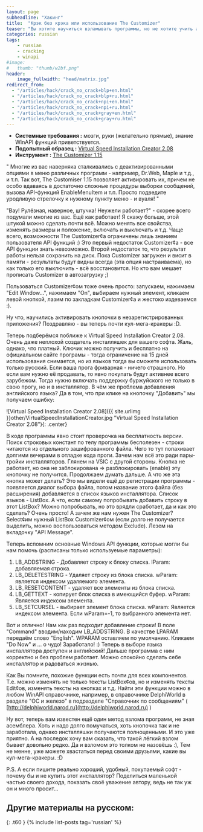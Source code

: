 ```yaml
---
layout: page
subheadline: "Хакинг"
title:  "Крэк без крэка или использование The Customizer"
teaser: "Вы хотите научиться взламывать программы, но не хотите учить аcсемблер? Всегда пожалуйста! В данной статье вы научитесь легко взламывать многие программы без долгой и изнурительной подготовки."
categories: russian
tags:
    - russian
    - cracking
    - winapi
#image:
#   thumb: "thumb/w2bf.png"
header:
    image_fullwidth: "head/matrix.jpg"
redirect_from:
  - "/articles/hack/crack_no_crack+blp+en.html"
  - "/articles/hack/crack_no_crack+blp+ru.html"
  - "/articles/hack/crack_no_crack+npi+en.html"
  - "/articles/hack/crack_no_crack+npi+ru.html"
  - "/articles/hack/crack_no_crack+gray+en.html"
  - "/articles/hack/crack_no_crack+gray+ru.html"
---
```


- **Системные требования :** мозги, руки (желательно прямые), знание WinAPI функций приветствуется.
- **Подопытный образец :** [Virtual Speed Installation Creator 2.08](http://www.vsic-online.com)
- **Инструмент :** [The Customizer 1.15](http://wasm.ru/baixado.php?mode=tool&id=26)

&quot; Многие из вас наверняка сталкивались с деактивированными опциями в меню различных программ - например, Dr.Web, Maple и т.д., и т.п. Так вот, The Customiser 1.15 позволяет активировать их, причем не особо вдаваясь в достаточно сложные процедуры выборки сообщений, вызова API-функций EnableMenuItem и т.п. Просто подведите уродливую стрелочку к нужному пункту меню - и вуаля! &quot;

"Вау! Рулёзная, наверное, штучка! Неужели работает?" - скорее всего подумали многие из вас. Ещё как работает! Я скажу больше, этой штукой можно сделать почти всё. Можно менять все свойства, изменять размеры и положение, включать и выключать и т.д. Чаще всего, возможности The Customizer&#162;a ограничены лишь знанием пользователя API функций :) Это первый недостаток Customizer&#162;a - все API функции знать невозможно. Второй недостаток то, что результат работы нельзя сохранить на диск. Пока Customizer загружен и висит в памяти - результаты будут видны всегда (эта опция настраиваема), но как только его выключить - всё восстановится. Но кто вам мешает прописать Customizer в автозагрузку ;)

Пользоваться Customizer&#162;ом тоже очень просто: запускаем, нажимаем &quot;Edit Window...&quot;, нажимаем &quot;Оn&quot;, выбираем нужный элемент, кликаем левой кнопкой, лазим по закладкам Customizer&#162;a и жестоко издеваемся :).

Ну что, научились активировать кнопочки в незарегистрированных приложения? Поздравляю - вы теперь почти кул-мега-кракеры :D. 

Теперь подберёмся поближе к Virtual Speed Installation Creator 2.08. Очень даже неплохой создатель инсталляшек для вашего софта. Жаль, однако, что платный. Ключик можно получить и бесплатно на официальном сайте програмы - тогда ограничение на 15 дней использования снимается, но из языков тогда вы сможете использовать только русский. Если ваша прога фриварная - ничего страшного. Но если вам нужно её продавать, то явно покупать будут активнее всего зарубежом. Тогда нужно включать поддержку буржуйского не только в свою прогу, но и в инсталлятор. В чём же проблема добавления английского языка? Да в том, что при клике на кнопочку &quot;Добавить&quot; мы получаем ошибку:

![Virtual Speed Installation Creator 2.08]({{ site.urlimg }}other/VirtualSpeedInstallationCreator.jpg "Virtual Speed Installation Creator 2.08"){: .center}


В коде программы явно стоит проверочка на бесплатность версии. Поиск строковых констант по телу программы бесполезен - строки читаются из отдельного зашифрованного файла. Чего то тут попахивает долгими вечерами в отладке кода проги. Зачем нам всё это ради пары-тройки инсталляторов. Глянем на VSIC с другой стороны. Кнопка не работает, но она не заблокирована => разблокировать (enable) эту кнопочку не получится. Продолжаем думать дальше. А что же эта кнопка может делать? Это мы видели ещё до регистрации программы - появляется диалог выбора файла, потом название этого файла (без расширения) добавляется в список языков инсталлятора. Список языков - ListBox. А что, если самому попробывать добавить строку в этот ListBox? Можно попробывать, но это врядли сработает, да и как это сделать? Очень просто! А зачем же нам нужен The Customizer? Select&#162;им нужный ListBox Customizer&#162;ом (если долго не получается выделить, можно воспользоваться методом Exclude). Лезем на вкладочку &quot;API Message&quot;.

Тeперь вспомним основные Windows API функции, которые могли бы нам помочь (расписаны только используемые параметры):

1. LB_ADDSTRING - Добавляет стpоку к блоку списка. lParam: добавляемая строка.
2. LB_DELETESTRING - Удаляет стpоку из блока списка. wParam: является индексом удаляемого элемента.
3. LB_RESETCONTENT - удаляет все элементы из блока списка.
4. LB_GETTEXT - копиpует блок списка в имеющийся буфеp. wParam: Является индексом элемента.
5. LB_SETCURSEL - выбиpает элемент блока списка. wParam: Является индексом элемента. Если wParam=-1, то выбpанного элемента нет.

Вот и отлично! Нам как раз подходит добавление строки! В поле &quot;Command&quot; вводим/находим LB_ADDSTRING. В качестве LPARAM передаём слово &quot;English&quot;. WPARAM оставляем по умолчанию. Кликаем &quot;Do Now&quot; и ... о чудо! Заработало! :) Теперь в выборе языка инсталлятора доступен и английский! Дальше программа с ним корректно и без проблем работает. Можно спокойно сделать себе инсталлятор и радоваться жизнью.

Как Вы помните, похожие функции есть почти для всех компонентов. Т.е. можно изменять не только тексты ListBox&#162;ов, но и изменять тексты Edit&#162;ов, изменять тексты на кнопках и т.д. Найти эти функции можно в любом WinAPI справочнике, например, в справочнике DelphiWorld в разделе "ОС и железо" в подразделе "Справочник по сообщениям" ( [http://delphiworld.narod.ru](http://delphiworld.narod.ru) )

Ну вот, теперь вам известен ещё один метод взлома программ, не зная асемблера. Хоть и надо долго помучаться, хоть кнопочка так и не заработала, однако инсталляшки получаются полноценными. И это уже приятно.
А на последок хочу вам сказать, что такой лёгкий взлом бывает довольно редко. Да и взломом это толком не назовёшь :), Тем не менне, уже можете хвастаться перед своими друзьями, какие вы кул-мега-кракеры. :D

P.S. А если пишите реально хороший, удобный, покупаемый софт - почему бы и не купить этот инсталлятор? Поделиться маленькой частью своего дохода, показать своё уважение автору, ведь не так уж он и много просит...



## Другие материалы на русском:
{: .t60 }
{% include list-posts tag='russian' %}
